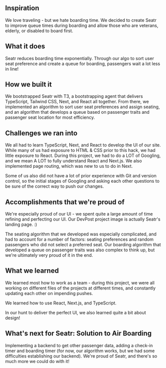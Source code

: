 ## Inspiration
We love traveling - but we hate boarding time. We decided to create Seatr to improve queue times during boarding and allow those who are veterans, elderly, or disabled to board first.

## What it does
Seatr reduces boarding time exponentially. Through our algo to sort user seat preference and create a queue for boarding, passengers wait a lot less in line!

## How we built it
We bootstrapped Seatr with T3, a bootstrapping agent that delivers TypeScript, Tailwind CSS, Next, and React all together. From there, we implemented an algorithm to sort user seat preferences and assign seating, and an algorithm that develops a queue based on passenger traits and passenger seat location for most efficiency.

## Challenges we ran into
We all had to learn TypeScript, Next, and React to develop the UI of our site. While many of us had exposure to HTML & CSS prior to this hack, we had little exposure to React. During this project, we had to do a LOT of Googling, and we mean A LOT to fully understand React and Next.js. We also implemented page routing, which was new to us to do in Next.

Some of us also did not have a lot of prior experience with Git and version control, so the initial stages of Googling and asking each other questions to be sure of the correct way to push our changes.

## Accomplishments that we're proud of
We're especially proud of our UI - we spent quite a large amount of time refining and perfecting our UI. Our DevPost project image is actually Seatr's landing page. :)

The seating algorithm that we developed was especially complicated, and had to account for a number of factors: seating preferences and random passengers who did not select a preferred seat. Our boarding algorithm that developed a queue on passenger traits was also complex to think up, but we're ultimately very proud of it in the end.

## What we learned
We learned most how to work as a team - during this project, we were all working on different files of the projects at different times, and constantly updating each other on impending pushes.

We learned how to use React, Next.js, and TypeScript.

In our hunt to deliver the perfect UI, we also learned quite a bit about design!

## What's next for Seatr: Solution to Air Boarding
Implementing a backend to get other passenger data, adding a check-in timer and boarding timer (for now, our algorithm works, but we had some difficulties establishing our backend). We're proud of Seatr, and there's so much more we could do with it!
